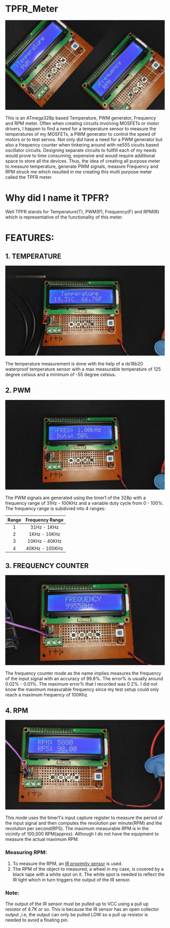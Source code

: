 # TPFR_Meter
![TPFR_Meter](/Images/Thumbnail_1.png)

This is an ATmega328p based Temperature, PWM generator, Frequency and RPM meter. 
Often when creating circuits involving MOSFETs or motor drivers, I happen to find a need for a temperature sensor to measure the temperatures of my MOSFETs, a PWM generator to control the speed of motors or to test servos. Not only did have a need for a PWM generator but also a frequency counter when tinkering around with ne555 cicuits based oscillator circuits. Designing separate circuits to fullfill each of my needs would prove to time consuming, expensive and would require additional space to store all the devices. Thus, the idea of creating all purpose meter to measure temperature, generate PWM signals, measure Frequency and RPM struck me which resulted in me creating this multi purpose meter called the TPFR meter. 

# Why did I name it TPFR?
Well TPFR stands for Temperature(T), PWM(P), Frequency(F) and RPM(R) which is representative of the functionality of this meter.

# FEATURES: 
## 1. TEMPERATURE
![TEMPERATURE](/Images/Temperature.jpg)

The temperature measurement is done with the help of a ds18b20 waterproof temperature sensor with a max measurable temperature of 125 degree celsius and a minimum of -55 degree celsius.

## 2. PWM
![PWM](/Images/PWM.png)

The PWM signals are generated using the timer1 of the 328p with a frequency range of 31Hz - 100KHz and a variable duty cycle from 0 - 100%.
The frequency range is subdivied into 4 ranges:

| Range | Frequency Range |
| :---: | :---: |
| 1 | 31Hz - 1KHz |
| 2 | 1KHz - 10KHz |
| 3 | 10KHz - 40KHz |
| 4 | 40KHz - 100KHz |

## 3. FREQUENCY COUNTER
![FREQUENCY_COUNTER](/Images/frequency_2.png)

The frequency counter mode as the name implies measures the frequency of the input signal with an accuracy of 99.8%. The error% is usually around 0.02% - 0.01%. The maximum error% that I recorded was 0.2%. I did not know the maximum measurable frequency since my test setup could only reach a maximum frequency of 100Khz.

## 4. RPM
![RPM](/Images/RPM_2.png)

This mode uses the timer1's input capture register to measure the period of the input signal and then computes the revolution per minute(RPM) and the revolution per second(RPS). The maximum measurable RPM is in the vicinity of 100,000 RPM(approx). Although I do not have the equipment to measure the actual maximum RPM.

 ### Measuring RPM:
 1. To measure the RPM, an [IR proximity sensor](https://hackster.imgix.net/uploads/attachments/471152/obstacle-avoidance-tracking-infrared-sensor-module_S9CxCA7UqZ.jpg?auto=compress&w=900&h=675&fit=min&fm=jpg) is used.
 2. The RPM of the object to measured, a wheel in my case, is covered by a black tape with a white spot on it. The white spot is needed to reflect the IR light which in turn triggers the output of the IR sensor.
 
 ### Note: 
 The output of the IR sensor must be pulled up to VCC using a pull up resistor of 4.7K or so. This is because the IR sensor has an open collector output ,i.e, the output can only be pulled LOW so a pull up resistor is needed to avoid a floating pin.
